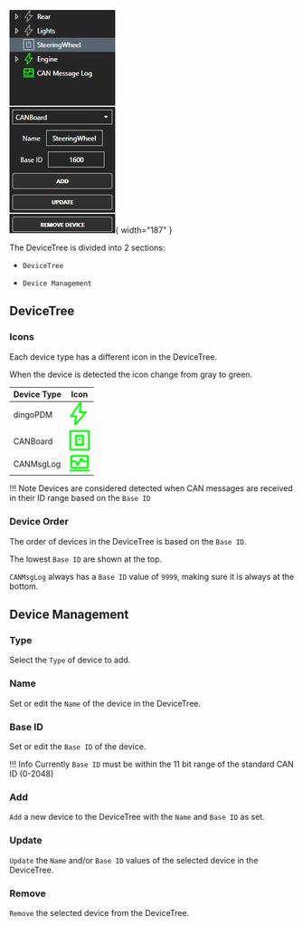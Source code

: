 ![DeviceTree](../images/devicetree.jpg){ width="187" }

The DeviceTree is divided into 2 sections:

* `DeviceTree`

* `Device Management`

## DeviceTree

### Icons

Each device type has a different icon in the DeviceTree. 

When the device is detected the icon change from gray to green. 

| Device Type | Icon                                  |
| ----------- | ------------------------------------- |
| dingoPDM    | ![dingoPDM](../images/pdm_1.png)      |
| CANBoard    | ![CANBoard](../images/canboard_1.png) |
| CANMsgLog   | ![CANMsgLog](../images/log_1.png)     |

!!! Note
    Devices are considered detected when CAN messages are received in their ID range based on the `Base ID`

### Device Order

The order of devices in the DeviceTree is based on the `Base ID`.

The lowest `Base ID` are shown at the top. 

`CANMsgLog` always has a `Base ID` value of `9999`, making sure it is always at the bottom.

## Device Management

### Type

Select the `Type` of device to add. 

### Name

Set or edit the `Name` of the device in the DeviceTree.

### Base ID

Set or edit the `Base ID` of the device. 

!!! Info
    Currently `Base ID` must be within the 11 bit range of the standard CAN ID (0-2048)

### Add

`Add` a new device to the DeviceTree with the `Name` and `Base ID` as set.

### Update

`Update` the `Name` and/or `Base ID` values of the selected device in the DeviceTree.

### Remove

`Remove` the selected device from the DeviceTree. 
